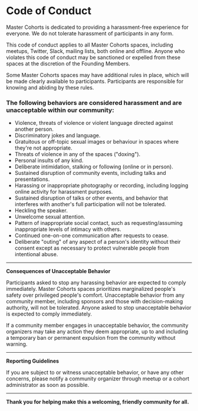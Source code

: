 # Code of Conduct

Master Cohorts is dedicated to providing a harassment-free experience for everyone. We do not tolerate harassment of participants in any form.

This code of conduct applies to all Master Cohorts spaces, including meetups, Twitter, Slack, mailing lists, both online and offline. Anyone who violates this code of conduct may be sanctioned or expelled from these spaces at the discretion of the Founding Members.

Some Master Cohorts spaces may have additional rules in place, which will be made clearly available to participants. Participants are responsible for knowing and abiding by these rules.

 

### The following behaviors are considered harassment and are unacceptable within our community:

* Violence, threats of violence or violent language directed against another person.
* Discriminatory jokes and language.
* Gratuitous or off-topic sexual images or behaviour in spaces where they're not appropriate.
* Threats of violence in any of the spaces ("doxing").
* Personal insults of any kind.
* Deliberate intimidation, stalking or following (online or in person).
* Sustained disruption of community events, including talks and presentations.
* Harassing or inappropriate photography or recording, including logging online activity for harassment purposes.
* Sustained disruption of talks or other events, and behavior that interferes with another's full participation will not be tolerated.
* Heckling the speaker.
* Unwelcome sexual attention.
* Pattern of inappropriate social contact, such as requesting/assuming inappropriate levels of intimacy with others.
* Continued one-on-one communication after requests to cease.
* Deliberate "outing" of any aspect of a person's identity without their consent except as necessary to protect vulnerable people from intentional abuse.

---

**Consequences of Unacceptable Behavior**


Participants asked to stop any harassing behavior are expected to comply immediately.
Master Cohorts spaces prioritizes marginalized people's safety over privileged people's comfort.
Unacceptable behavior from any community member, including sponsors and those with decision-making authority, will not be tolerated.
Anyone asked to stop unacceptable behavior is expected to comply immediately. 

If a community member engages in unacceptable behavior, the community organizers may take any action they deem appropriate, up to and including a temporary ban or permanent expulsion from the community without warning.

---

**Reporting Guidelines**

If you are subject to or witness unacceptable behavior, or have any other concerns, please notify a community organizer through meetup or a cohort administrator as soon as possible.

---

**Thank you for helping make this a welcoming, friendly community for all.** 
